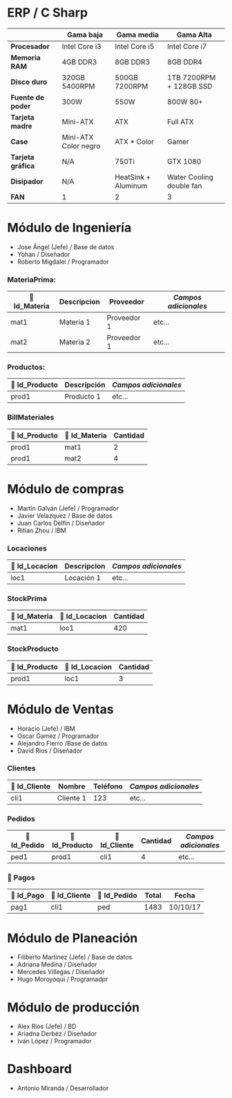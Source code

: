# ERP / C Sharp

| | Gama baja | Gama media | Gama Alta |
| --- | --- | --- | --- |
| **Procesador** | Intel Core i3 | Intel Core i5 | Intel Core i7 |
| **Memoria RAM** | 4GB DDR3 | 8GB DDR3 | 8GB DDR4 |
| **Disco duro** | 320GB 5400RPM | 500GB 7200RPM | 1TB 7200RPM + 128GB SSD |
| **Fuente de poder** | 300W | 550W | 800W 80+ |
| **Tarjeta madre** | Mini-ATX | ATX | Full ATX |
| **Case** | Mini-ATX Color negro | ATX * Color | Gamer |
| **Tarjeta gráfica** | N/A | 750Ti | GTX 1080 |
| **Disipador** | N/A | HeatSink + Aluminum | Water Cooling double fan |
| **FAN** | 1 | 2 | 3 |

# Módulo de Ingeniería

- Jose Ángel (Jefe) / Base de datos
- Yohan / Diseñador
- Roberto Migdalel / Programador

### MateriaPrima:

:key: Id_Materia | Descripcion | Proveedor | _Campos adicionales_
--- | --- | --- | ---
mat1 | Materia 1 | Proveedor 1 | etc...
mat2 | Materia 2 | Proveedor 1 | etc...

### Productos:

:key: Id_Producto | Descripción | _Campos adicionales_
--- | --- | ---
prod1 | Producto 1 | etc...

### BillMateriales
:link: Id_Producto | :link: Id_Materia | Cantidad
--- | --- | ---
prod1 | mat1 | 2
prod1 | mat2 | 4

# Módulo de compras
- Martín Galván (Jefe) / Programador
- Javier Velazquez / Base de datos
- Juan Carlos Delfín / Diseñador
- Ritian Zhou / IBM

### Locaciones
:key: Id_Locacion | Descripcion | _Campos adicionales_
--- | --- | ---
loc1 | Locación 1 | etc...

### StockPrima
:link: Id_Materia | :link: Id_Locacion | Cantidad
--- | --- | ---
mat1 | loc1 | 420

### StockProducto
:link: Id_Producto | :link: Id_Locacion | Cantidad
--- | --- | ---
prod1 | loc1 | 3


# Módulo de Ventas
- Horacio (Jefe) / IBM
- Oscar Gamez / Programador
- Alejandro Fierro /Base de datos
- David Rios / Diseñador

### Clientes
:key: Id_Cliente | Nombre | Teléfono | _Campos adicionales_
--- | --- | --- | ---
cli1 | Cliente 1 | 123 | etc...

### Pedidos
:key: Id_Pedido | :link: Id_Producto | :link: Id_Cliente | Cantidad | _Campos adicionales_
--- | --- | --- | --- | ---
ped1 | prod1 | cli1 | 4 | etc...

### :construction: Pagos
:key: Id_Pago | :link: Id_Cliente | :link: Id_Pedido | Total | Fecha
--- | --- | --- | --- | ---
pag1 | cli1 | ped| 1483 | 10/10/17

# Módulo de Planeación
- Filiberto Martinez (Jefe) / Base de datos
- Adriana Medina / Diseñador
- Mercedes Villegas / Diseñador
- Hugo Moroyoqui / Programadpr

# Módulo de producción
- Alex Rios (Jefe) / BD
- Ariadna Derbéz / Diseñador
- Iván López / Programador

# Dashboard
- Antonio Miranda / Desarrollador

